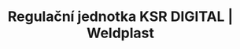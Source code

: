 ---
Link: "file:/Users/vinayakpatel/Downloads/www.weldplast.cz/regulacni-jednotka-ksr-digital"
product_name: "Regulační jednotka KSR DIGITAL100-240 V, pro DSE/HT (900°C)"
product_id: "Obj. číslo:111.164"
title: "Regulační jednotka KSR DIGITAL | Weldplast"
product_desc: "Teplotní regulátor Leister KSR DIGITAL umožňuje velmi přesnou regulaci teploty vzduchu v ohřívačích vzduchu a horkovzdušných dmychadlech LEISTER.Přesnost více než 0,2 % jednotky stupnice při 25 °CMožnost přepínání mezi °C a °F přes klávesniciPoužívá zásuvku kompatabilní s modely KSRKompatabilní s teplotním čidlem typu K, PT100Dvě nezávisle konfigurovatelné výstrahy s výstupy na dva pohyblivé reléové kontaktyMožnost integrace do ovládacího panelu s otvorem 67 x 67 mmKabel 2m, bez zástrčky"
product_specs: "Značka konformity, Třída ochrany II, NapětíV~100 - 240, Rozměry (D x Š x V)mm175 x 72 x 72, Hmotnostkg0,5"
product_downloads: "CSS, KSR - produktový list																								stáhnout																								, CSS, KSR - manuál SK																								stáhnout																								, CSS, KSR - manuál CZ																								stáhnout																								, TECHNOLOGIE HORKÉHO VZDUCHU - katalog																								stáhnout																								"
href: "https://www.weldplast.cz/files/css-csseasy-ksr-produktovy-list-leister.pdf, https://www.weldplast.cz/files/css-csseasy-ksr-produktovy-list-leister.pdf, https://www.weldplast.cz/files/css-ksr-manual-sk.pdf, https://www.weldplast.cz/files/css-ksr-manual-sk.pdf, https://www.weldplast.cz/files/css-ksr-manual-cz.pdf, https://www.weldplast.cz/files/css-ksr-manual-cz.pdf, https://www.weldplast.cz/files/katalog-ph-web.pdf, https://www.weldplast.cz/files/katalog-ph-web.pdf"
accessories: "Multi patch Panel, MPM 01Kabel řídicí, 5 m (KSR-DSE)Kabel termosondy prodlužovací, 10 mKabel termosondy prodlužovací, 4 mKabel termosondy prodlužovací, 2 mTermosonda s 1m kabelem a zástrčkou (CSS easy), Regulační jednotka CSS EASYs kabelem 2m a eurozástrčkouRegulační jednotka CSSbez kabelu, šroubové konektoryRegulační jednotka KSR DIGITAL100-240 V, pro DSE/HT (900°C)Regulační jednotka DSE pro KSR DIGITAL3 x 380-440V, 3 x 20A, s potenciometremRegulační jednotka KSR DIGITAL pro HOTWIND S400-440 V / 4000-5400 WRegulační jednotka KSR DIGITAL pro HOTWIND S230 V / 3700 WRegulační jednotka KSR DIGITAL pro LE 700100-240 V"
similar_products: "Regulační jednotka CSS EASYs kabelem 2m a eurozástrčkouRegulační jednotka CSSbez kabelu, šroubové konektoryRegulační jednotka KSR DIGITAL100-240 V, pro DSE/HT (900°C)Regulační jednotka DSE pro KSR DIGITAL3 x 380-440V, 3 x 20A, s potenciometremRegulační jednotka KSR DIGITAL pro HOTWIND S400-440 V / 4000-5400 WRegulační jednotka KSR DIGITAL pro HOTWIND S230 V / 3700 WRegulační jednotka KSR DIGITAL pro LE 700100-240 V"
---